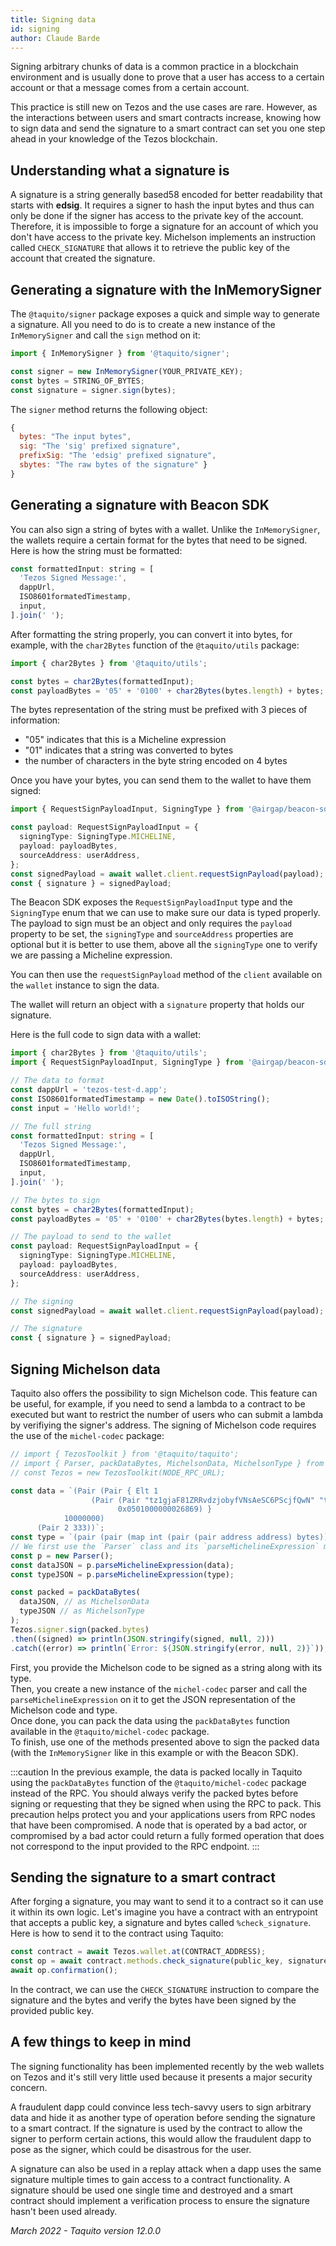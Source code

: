 ```yaml
---
title: Signing data
id: signing
author: Claude Barde
---
```


Signing arbitrary chunks of data is a common practice in a blockchain environment and is usually done to prove that a user has access to a certain account or that a message comes from a certain account.

This practice is still new on Tezos and the use cases are rare. However, as the interactions between users and smart contracts increase, knowing how to sign data and send the signature to a smart contract can set you one step ahead in your knowledge of the Tezos blockchain.

## Understanding what a signature is

A signature is a string generally based58 encoded for better readability that starts with **edsig**. It requires a signer to hash the input bytes and thus can only be done if the signer has access to the private key of the account. Therefore, it is impossible to forge a signature for an account of which you don't have access to the private key. Michelson implements an instruction called `CHECK_SIGNATURE` that allows it to retrieve the public key of the account that created the signature.

## Generating a signature with the InMemorySigner

The `@taquito/signer` package exposes a quick and simple way to generate a signature. All you need to do is to create a new instance of the `InMemorySigner` and call the `sign` method on it:

```js
import { InMemorySigner } from '@taquito/signer';

const signer = new InMemorySigner(YOUR_PRIVATE_KEY);
const bytes = STRING_OF_BYTES;
const signature = signer.sign(bytes);
```

The `signer` method returns the following object:

```js
{
  bytes: "The input bytes",
  sig: "The 'sig' prefixed signature",
  prefixSig: "The 'edsig' prefixed signature",
  sbytes: "The raw bytes of the signature" }
}
```

## Generating a signature with Beacon SDK

You can also sign a string of bytes with a wallet. Unlike the `InMemorySigner`, the wallets require a certain format for the bytes that need to be signed. Here is how the string must be formatted:

```js
const formattedInput: string = [
  'Tezos Signed Message:',
  dappUrl,
  ISO8601formatedTimestamp,
  input,
].join(' ');
```

After formatting the string properly, you can convert it into bytes, for example, with the `char2Bytes` function of the `@taquito/utils` package:

```js
import { char2Bytes } from '@taquito/utils';

const bytes = char2Bytes(formattedInput);
const payloadBytes = '05' + '0100' + char2Bytes(bytes.length) + bytes;
```

The bytes representation of the string must be prefixed with 3 pieces of information:

- "05" indicates that this is a Micheline expression
- "01" indicates that a string was converted to bytes
- the number of characters in the byte string encoded on 4 bytes

Once you have your bytes, you can send them to the wallet to have them signed:

```typescript
import { RequestSignPayloadInput, SigningType } from '@airgap/beacon-sdk';

const payload: RequestSignPayloadInput = {
  signingType: SigningType.MICHELINE,
  payload: payloadBytes,
  sourceAddress: userAddress,
};
const signedPayload = await wallet.client.requestSignPayload(payload);
const { signature } = signedPayload;
```

The Beacon SDK exposes the `RequestSignPayloadInput` type and the `SigningType` enum that we can use to make sure our data is typed properly. The payload to sign must be an object and only requires the `payload` property to be set, the `signingType` and `sourceAddress` properties are optional but it is better to use them, above all the `signingType` one to verify we are passing a Micheline expression.

You can then use the `requestSignPayload` method of the `client` available on the `wallet` instance to sign the data.

The wallet will return an object with a `signature` property that holds our signature.

Here is the full code to sign data with a wallet:

```ts
import { char2Bytes } from '@taquito/utils';
import { RequestSignPayloadInput, SigningType } from '@airgap/beacon-sdk';

// The data to format
const dappUrl = 'tezos-test-d.app';
const ISO8601formatedTimestamp = new Date().toISOString();
const input = 'Hello world!';

// The full string
const formattedInput: string = [
  'Tezos Signed Message:',
  dappUrl,
  ISO8601formatedTimestamp,
  input,
].join(' ');

// The bytes to sign
const bytes = char2Bytes(formattedInput);
const payloadBytes = '05' + '0100' + char2Bytes(bytes.length) + bytes;

// The payload to send to the wallet
const payload: RequestSignPayloadInput = {
  signingType: SigningType.MICHELINE,
  payload: payloadBytes,
  sourceAddress: userAddress,
};

// The signing
const signedPayload = await wallet.client.requestSignPayload(payload);

// The signature
const { signature } = signedPayload;
```

## Signing Michelson data

Taquito also offers the possibility to sign Michelson code. This feature can be useful, for example, if you need to send a lambda to a contract to be executed but want to restrict the number of users who can submit a lambda by verifiying the signer's address. The signing of Michelson code requires the use of the `michel-codec` package:

```js live noInline
// import { TezosToolkit } from '@taquito/taquito';
// import { Parser, packDataBytes, MichelsonData, MichelsonType } from '@taquito/michel-codec';
// const Tezos = new TezosToolkit(NODE_RPC_URL);

const data = `(Pair (Pair { Elt 1
                  (Pair (Pair "tz1gjaF81ZRRvdzjobyfVNsAeSC6PScjfQwN" "tz1KqTpEZ7Yob7QbPE4Hy4Wo8fHG8LhKxZSx")
                        0x0501000000026869) }
            10000000)
      (Pair 2 333))`;
const type = `(pair (pair (map int (pair (pair address address) bytes)) int) (pair int int))`;
// We first use the `Parser` class and its `parseMichelineExpression` method to transform the Michelson data and type into their JSON representation
const p = new Parser();
const dataJSON = p.parseMichelineExpression(data);
const typeJSON = p.parseMichelineExpression(type);

const packed = packDataBytes(
  dataJSON, // as MichelsonData
  typeJSON // as MichelsonType
);
Tezos.signer.sign(packed.bytes)
.then((signed) => println(JSON.stringify(signed, null, 2)))
.catch((error) => println(`Error: ${JSON.stringify(error, null, 2)}`));
```

First, you provide the Michelson code to be signed as a string along with its type.  
Then, you create a new instance of the `michel-codec` parser and call the `parseMichelineExpression` on it to get the JSON representation of the Michelson code and type.  
Once done, you can pack the data using the `packDataBytes` function available in the `@taquito/michel-codec` package.  
To finish, use one of the methods presented above to sign the packed data (with the `InMemorySigner` like in this example or with the Beacon SDK).

:::caution
In the previous example, the data is packed locally in Taquito using the `packDataBytes` function of the `@taquito/michel-codec` package instead of the RPC. You should always verify the packed bytes before signing or requesting that they be signed when using the RPC to pack. This precaution helps protect you and your applications users from RPC nodes that have been compromised. A node that is operated by a bad actor, or compromised by a bad actor could return a fully formed operation that does not correspond to the input provided to the RPC endpoint.
:::

## Sending the signature to a smart contract

After forging a signature, you may want to send it to a contract so it can use it within its own logic. Let's imagine you have a contract with an entrypoint that accepts a public key, a signature and bytes called `%check_signature`. Here is how to send it to the contract using Taquito:

```js
const contract = await Tezos.wallet.at(CONTRACT_ADDRESS);
const op = await contract.methods.check_signature(public_key, signature, payloadBytes).send();
await op.confirmation();
```

In the contract, we can use the `CHECK_SIGNATURE` instruction to compare the signature and the bytes and verify the bytes have been signed by the provided public key.

## A few things to keep in mind

The signing functionality has been implemented recently by the web wallets on Tezos and it's still very little used because it presents a major security concern.

A fraudulent dapp could convince less tech-savvy users to sign arbitrary data and hide it as another type of operation before sending the signature to a smart contract. If the signature is used by the contract to allow the signer to perform certain actions, this would allow the fraudulent dapp to pose as the signer, which could be disastrous for the user.

A signature can also be used in a replay attack when a dapp uses the same signature multiple times to gain access to a contract functionality. A signature should be used one single time and destroyed and a smart contract should implement a verification process to ensure the signature hasn't been used already.

_March 2022 - Taquito version 12.0.0_
